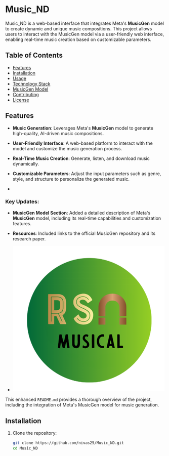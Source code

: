# Music_ND

Music_ND is a web-based interface that integrates Meta's **MusicGen** model to create dynamic and unique music compositions. This project allows users to interact with the MusicGen model via a user-friendly web interface, enabling real-time music creation based on customizable parameters.

## Table of Contents

- [Features](#features)
- [Installation](#installation)
- [Usage](#usage)
- [Technology Stack](#technology-stack)
- [MusicGen Model](#musicgen-model)
- [Contributing](#contributing)
- [License](#license)

## Features

- **Music Generation**: Leverages Meta's **MusicGen** model to generate high-quality, AI-driven music compositions.
- **User-Friendly Interface**: A web-based platform to interact with the model and customize the music generation process.
- **Real-Time Music Creation**: Generate, listen, and download music dynamically.
- **Customizable Parameters**: Adjust the input parameters such as genre, style, and structure to personalize the generated music.

- 
### Key Updates:
- **MusicGen Model Section**: Added a detailed description of Meta's **MusicGen** model, including its real-time capabilities and customization features.
- **Resources**: Included links to the official MusicGen repository and its research paper.

- ![Alt Text](./static/Pics/logo.png)


This enhanced `README.md` provides a thorough overview of the project, including the integration of Meta's MusicGen model for music generation.


## Installation

1. Clone the repository:
   ```bash
   git clone https://github.com/nivas25/Music_ND.git
   cd Music_ND
